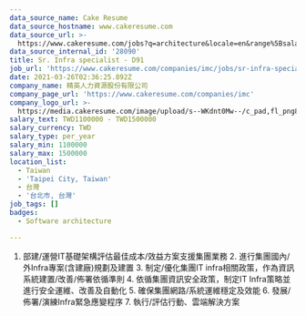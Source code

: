 ```yaml
---
data_source_name: Cake Resume
data_source_hostname: www.cakeresume.com
data_source_url: >-
  https://www.cakeresume.com/jobs?q=architecture&locale=en&range%5Bsalary_range%5D%5Bmin%5D=1000000&page=4
data_source_internal_id: '28090'
title: Sr. Infra specialist - D91
job_url: 'https://www.cakeresume.com/companies/imc/jobs/sr-infra-specialist-d91'
date: 2021-03-26T02:36:25.892Z
company_name: 精英人力資源股份有限公司
company_page_url: 'https://www.cakeresume.com/companies/imc'
company_logo_url: >-
  https://media.cakeresume.com/image/upload/s--WKdnt0Mw--/c_pad,fl_png8,h_200,w_200/v1599125889/c2omgfmccqfi6x1mau38.png
salary_text: TWD1100000 - TWD1500000
salary_currency: TWD
salary_type: per_year
salary_min: 1100000
salary_max: 1500000
location_list:
  - Taiwan
  - 'Taipei City, Taiwan'
  - 台灣
  - '台北市, 台灣'
job_tags: []
badges:
  - Software architecture

---
```


1. 部建/運營IT基礎架構評估最佳成本/效益方案支援集團業務 2. 進行集團國內/外Infra專案(含建廠)規劃及建置 3. 制定/優化集團IT infra相關政策，作為資訊系統建置/改善/佈署依循準則 4. 依循集團資訊安全政策，制定IT Infra策略並進行安全運維、改善及自動化 5. 確保集團網路/系統運維穩定及效能 6. 發展/佈署/演練Infra緊急應變程序 7. 執行/評估行動、雲端解決方案